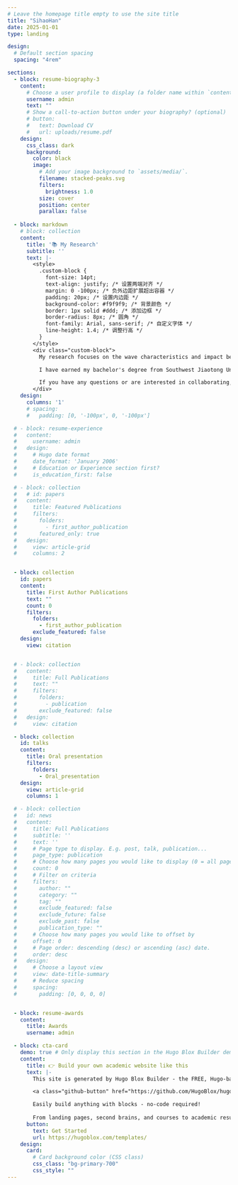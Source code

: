 ```yaml
---
# Leave the homepage title empty to use the site title
title: "SihaoHan"
date: 2025-01-01
type: landing

design:
  # Default section spacing
  spacing: "4rem"

sections:
  - block: resume-biography-3
    content:
      # Choose a user profile to display (a folder name within `content/authors/`)
      username: admin
      text: ""
      # Show a call-to-action button under your biography? (optional)
      # button:
      #   text: Download CV
      #   url: uploads/resume.pdf
    design:
      css_class: dark
      background:
        color: black
        image:
          # Add your image background to `assets/media/`.
          filename: stacked-peaks.svg
          filters:
            brightness: 1.0
          size: cover
          position: center
          parallax: false
          
  - block: markdown
    # block: collection
    content:
      title: '📚 My Research'
      subtitle: ''
      text: |-
        <style>
          .custom-block {
            font-size: 14pt;
            text-align: justify; /* 设置两端对齐 */
            margin: 0 -100px; /* 负外边距扩展超出容器 */
            padding: 20px; /* 设置内边距 */
            background-color: #f9f9f9; /* 背景颜色 */
            border: 1px solid #ddd; /* 添加边框 */
            border-radius: 8px; /* 圆角 */
            font-family: Arial, sans-serif; /* 自定义字体 */
            line-height: 1.4; /* 调整行高 */
          }
        </style>
        <div class="custom-block">
          My research focuses on the wave characteristics and impact behavior of elastic and mechanical metamaterials, with a particular interest in multifunctional metamaterials. I am using advanced numerical simulation and machine learning techniques to enable multi-performance prediction, optimization, and on-demand customization of advanced materials and structures, in an attempt to push the frontier of combining artificial intelligence and solid mechanics. The architected structures I have studied include honeycombs, kiri/origamis, pixelated topologies, and acoustic black holes. To date, I have published 9 journal papers as the (co-)first author, with an additional 1 currently under review.

          I have earned my bachelor's degree from Southwest Jiaotong University in 2021. I am a student in a successive postgraduate and doctoral program, and expect to receive my PhD in the summer of 2027.  My PhD thesis is **_Machine learning‑based performance prediction and topology customization of multifunctional metamaterials_** under the supervision of  [Prof. Qiang Han](https://www2.scut.edu.cn/jtxy/2023/0430/c35044a500284/page.htm) and [A/Prof. Chunlei Li](https://www2.scut.edu.cn/jtxy/2023/0430/c35045a500283/page.htm). 

          If you have any questions or are interested in collaborating, feel free to contact me at ct_hansihao@mail.scut.edu.cn. I look forward to connecting with you 😃 !!!
        </div>
    design:
      columns: '1'
      # spacing:
      #   padding: [0, '-100px', 0, '-100px']      

  # - block: resume-experience
  #   content:
  #     username: admin
  #   design:
  #     # Hugo date format
  #     date_format: 'January 2006'
  #     # Education or Experience section first?
  #     is_education_first: false

  # - block: collection
  #   # id: papers
  #   content:
  #     title: Featured Publications
  #     filters:
  #       folders:
  #         - first_author_publication
  #       featured_only: true
  #   design:
  #     view: article-grid
  #     columns: 2


  - block: collection
    id: papers  
    content:
      title: First Author Publications
      text: ""
      count: 0
      filters:
        folders:
          - first_author_publication
        exclude_featured: false
    design:
      view: citation


  # - block: collection
  #   content:
  #     title: Full Publications
  #     text: ""
  #     filters:
  #       folders:
  #         - publication
  #       exclude_featured: false
  #   design:
  #     view: citation

  - block: collection
    id: talks
    content:
      title: Oral presentation
      filters:
        folders:
          - Oral_presentation
    design:
      view: article-grid
      columns: 1

  # - block: collection
  #   id: news
  #   content:
  #     title: Full Publications
  #     subtitle: ''
  #     text: ''
  #     # Page type to display. E.g. post, talk, publication...
  #     page_type: publication
  #     # Choose how many pages you would like to display (0 = all pages)
  #     count: 0
  #     # Filter on criteria
  #     filters:
  #       author: ""
  #       category: ""
  #       tag: ""
  #       exclude_featured: false
  #       exclude_future: false
  #       exclude_past: false
  #       publication_type: ""
  #     # Choose how many pages you would like to offset by
  #     offset: 0
  #     # Page order: descending (desc) or ascending (asc) date.
  #     order: desc
  #   design:
  #     # Choose a layout view
  #     view: date-title-summary
  #     # Reduce spacing
  #     spacing:
  #       padding: [0, 0, 0, 0]


  - block: resume-awards
    content:
      title: Awards
      username: admin

  - block: cta-card
    demo: true # Only display this section in the Hugo Blox Builder demo site
    content:
      title: 👉 Build your own academic website like this
      text: |-
        This site is generated by Hugo Blox Builder - the FREE, Hugo-based open source website builder trusted by 250,000+ academics like you.

        <a class="github-button" href="https://github.com/HugoBlox/hugo-blox-builder" data-color-scheme="no-preference: light; light: light; dark: dark;" data-icon="octicon-star" data-size="large" data-show-count="true" aria-label="Star HugoBlox/hugo-blox-builder on GitHub">Star</a>

        Easily build anything with blocks - no-code required!
        
        From landing pages, second brains, and courses to academic resumés, conferences, and tech blogs.
      button:
        text: Get Started
        url: https://hugoblox.com/templates/
    design:
      card:
        # Card background color (CSS class)
        css_class: "bg-primary-700"
        css_style: ""
---
```

